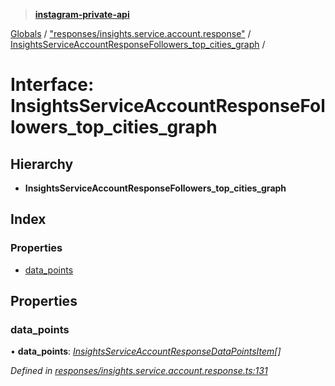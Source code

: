 > **[instagram-private-api](../README.md)**

[Globals](../README.md) / ["responses/insights.service.account.response"](../modules/_responses_insights_service_account_response_.md) / [InsightsServiceAccountResponseFollowers_top_cities_graph](_responses_insights_service_account_response_.insightsserviceaccountresponsefollowers_top_cities_graph.md) /

# Interface: InsightsServiceAccountResponseFollowers_top_cities_graph

## Hierarchy

* **InsightsServiceAccountResponseFollowers_top_cities_graph**

## Index

### Properties

* [data_points](_responses_insights_service_account_response_.insightsserviceaccountresponsefollowers_top_cities_graph.md#data_points)

## Properties

###  data_points

• **data_points**: *[InsightsServiceAccountResponseDataPointsItem](_responses_insights_service_account_response_.insightsserviceaccountresponsedatapointsitem.md)[]*

*Defined in [responses/insights.service.account.response.ts:131](https://github.com/dilame/instagram-private-api/blob/3e16058/src/responses/insights.service.account.response.ts#L131)*
